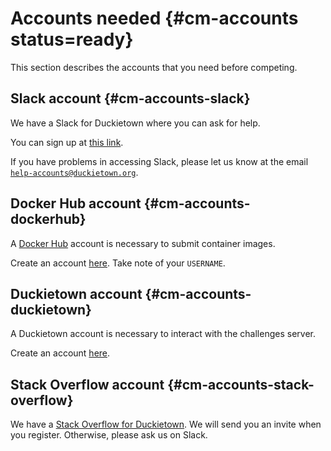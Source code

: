 # Accounts needed {#cm-accounts status=ready}

This section describes the accounts that you need before competing.


## Slack  account  {#cm-accounts-slack}

We have a Slack for Duckietown where you can ask for help.

You can sign up at [this link][slack-signup].

[slack-signup]: https://join.slack.com/t/duckietown/shared_invite/enQtNTU0Njk4NzU2NTY1LWM2YzdlNmJmOTg4MzAyODc2YTI3YTc5MzE2MThkZGUwYTFkZWQ4M2ZlZGU1YTZhYjg5YTgzNDkyMzI2ZjNhZWE

If you have problems in accessing Slack,
please let us know at  the email [`help-accounts@duckietown.org`](mailto:help-accounts@duckietown.org).

## Docker Hub account {#cm-accounts-dockerhub}

A [Docker Hub](https://hub.docker.com/) account is necessary to submit container images.


Create an account [here](https://hub.docker.com/). Take note of your `USERNAME`.


## Duckietown account  {#cm-accounts-duckietown}

A Duckietown account is necessary to interact with the challenges server.


Create an account [here](https://www.duckietown.org/research/ai-driving-olympics/ai-do-register).


## Stack Overflow account  {#cm-accounts-stack-overflow}

We have a [Stack Overflow for Duckietown][SO]. We will send you an invite 
when you register. Otherwise, please ask us on Slack.

[SO]: https://stackoverflow.com/c/duckietown/


